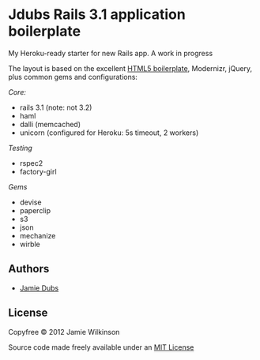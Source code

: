 Jdubs Rails 3.1 application boilerplate
===========

My Heroku-ready starter for new Rails app. A work in progress

The layout is based on the excellent [HTML5 boilerplate](), Modernizr, jQuery, plus common gems and configurations:

*Core:*

* rails 3.1 (note: not 3.2)
* haml
* dalli (memcached)
* unicorn (configured for Heroku: 5s timeout, 2 workers)

*Testing*

* rspec2
* factory-girl

*Gems*

* devise
* paperclip
* s3
* json
* mechanize
* wirble





Authors
-------

* [Jamie Dubs](https://github.com/jamiew)

License
-------

Copyfree &copy; 2012 Jamie Wilkinson

Source code made freely available under an [MIT License](http://www.opensource.org/licenses/mit-license.php)







